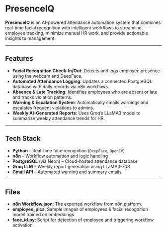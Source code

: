 # PresenceIQ

**PresenceIQ** is an AI-powered attendance automation system that combines real-time facial recognition with intelligent workflows to streamline employee tracking, minimize manual HR work, and provide actionable insights to management.

---

## Features

- **Facial Recognition Check-In/Out**: Detects and logs employee presence using the webcam and DeepFace.
- **Automated Attendance Logging**: Updates a connected PostgreSQL database with daily records via n8n workflows.
- **Absence & Late Tracking**: Identifies employees who are absent or late and tracks violation patterns.
- **Warning & Escalation System**: Automatically emails warnings and escalates frequent violations to admins.
- **Weekly AI-Generated Reports**: Uses Groq’s LLaMA3 model to summarize weekly attendance trends for HR.

---

## Tech Stack

- **Python** – Real-time face recognition (`DeepFace`, `OpenCV`)
- **n8n** – Workflow automation and logic handling
- **PostgreSQL** (via Neon) – Cloud-hosted attendance database
- **Groq LLM** – Weekly report generation using LLaMA3-70B
- **Gmail API** – Automated warning and summary emails

---

## Files

- **n8n Workflow.json**: The exported workflow from n8n platform.
- **employee_pics**: Sample images of employees & facial recognition model trained on embeddings
- **face_id.py**: Script for detection of employee and triggering workflow activation
